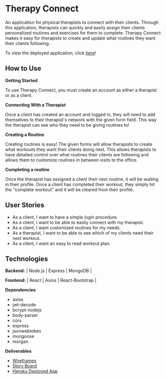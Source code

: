 # Therapy Connect

An application for physical therapists to connect with their clients. Through this application, therapists can quickly and easily assign their clients personalized routines and exercises for them to complete. Therapy Connect makes it easy for therapists to create and update what routines they want their clients following.

To view the deployed application, click [here](heroku)!

## How to Use

**Getting Started**

To use Therapy Connect, you must create an account as either a therapist or as a client.

**Connecting With a Therapist**

Once a client has created an account and logged in, they will need to add themselves to their therapist's network with the given form field. This way the therapist can see who they need to be giving routines to!

**Creating a Routine**

Creating routines is easy! The given forms will allow therapists to create what workouts they want their clients doing next. This allows therapists to have detailed control over what routines their clients are following and allows them to customize routines in between visits to the office.

**Completing a routine**

Once the therapist has assigned a client their next routine, it will be waiting in their profile. Once a client has completed their workout, they simply hit the "complete workout" and it will be cleared from their profile.

## User Stories

* As a client, I want to have a simple login procedure.
* As a client, I want to be able to easily connect with my therapist.
* As a client, I want customized routines for my needs.
* As a therapist, I want to be able to see which of my clients need their next workout.
* As a client, I want an easy to read workout plan.

## Technologies

**Backend:**
| Node.js | Express | MongoDB |

**Frontend:**
| React | Axios | React-Bootstrap |

**Dependencies**
* axios
* jwt-decode
* bcrypt-nodejs
* body-parser
* cors
* express
* jsonwebtoken
* mongoose
* morgan

**Deliverables**
* [Wireframes](Wireframes)
* [Story Board](https://trello.com/b/nKjlyUhb/final-proyecto)
* [Heroku Deployed App](heroku)

